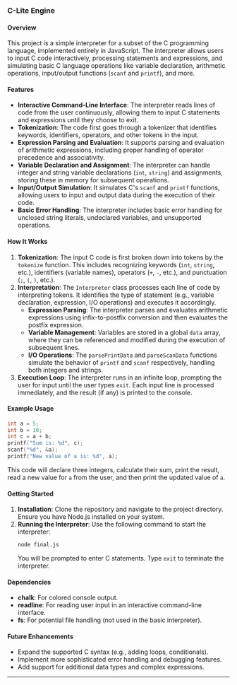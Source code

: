 
### C-Lite Engine

#### Overview
This project is a simple interpreter for a subset of the C programming language, implemented entirely in JavaScript. The interpreter allows users to input C code interactively, processing statements and expressions, and simulating basic C language operations like variable declaration, arithmetic operations, input/output functions (`scanf` and `printf`), and more.

#### Features
- **Interactive Command-Line Interface**: The interpreter reads lines of code from the user continuously, allowing them to input C statements and expressions until they choose to exit.
- **Tokenization**: The code first goes through a tokenizer that identifies keywords, identifiers, operators, and other tokens in the input.
- **Expression Parsing and Evaluation**: It supports parsing and evaluation of arithmetic expressions, including proper handling of operator precedence and associativity.
- **Variable Declaration and Assignment**: The interpreter can handle integer and string variable declarations (`int`, `string`) and assignments, storing these in memory for subsequent operations.
- **Input/Output Simulation**: It simulates C's `scanf` and `printf` functions, allowing users to input and output data during the execution of their code.
- **Basic Error Handling**: The interpreter includes basic error handling for unclosed string literals, undeclared variables, and unsupported operations.

#### How It Works
1. **Tokenization**: The input C code is first broken down into tokens by the `tokenize` function. This includes recognizing keywords (`int`, `string`, etc.), identifiers (variable names), operators (`+`, `-`, etc.), and punctuation (`;`, `(`, `)`, etc.).
2. **Interpretation**: The `Interpreter` class processes each line of code by interpreting tokens. It identifies the type of statement (e.g., variable declaration, expression, I/O operations) and executes it accordingly.
   - **Expression Parsing**: The interpreter parses and evaluates arithmetic expressions using infix-to-postfix conversion and then evaluates the postfix expression.
   - **Variable Management**: Variables are stored in a global `data` array, where they can be referenced and modified during the execution of subsequent lines.
   - **I/O Operations**: The `parsePrintData` and `parseScanData` functions simulate the behavior of `printf` and `scanf` respectively, handling both integers and strings.
3. **Execution Loop**: The interpreter runs in an infinite loop, prompting the user for input until the user types `exit`. Each input line is processed immediately, and the result (if any) is printed to the console.

#### Example Usage
```c
int a = 5;
int b = 10;
int c = a + b;
printf("Sum is: %d", c);
scanf("%d", &a);
printf("New value of a is: %d", a);
```

This code will declare three integers, calculate their sum, print the result, read a new value for `a` from the user, and then print the updated value of `a`.

#### Getting Started
1. **Installation**: Clone the repository and navigate to the project directory. Ensure you have Node.js installed on your system.
2. **Running the Interpreter**: Use the following command to start the interpreter:
   ```bash
   node final.js
   ```
   You will be prompted to enter C statements. Type `exit` to terminate the interpreter.

#### Dependencies
- **chalk**: For colored console output.
- **readline**: For reading user input in an interactive command-line interface.
- **fs**: For potential file handling (not used in the basic interpreter).

#### Future Enhancements
- Expand the supported C syntax (e.g., adding loops, conditionals).
- Implement more sophisticated error handling and debugging features.
- Add support for additional data types and complex expressions.

---

